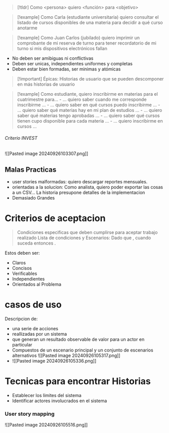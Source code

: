 >[!tldr] Como \<persona> quiero \<función> para \<objetivo>

>[!example] Como Carla (estudiante universitaria) quiero consultar el listado de cursos disponibles de una materia para decidir a qué curso anotarme

>[!example] Como Juan Carlos (jubilado) quiero imprimir un comprobante de mi reserva de turno para tener recordatorio de mi turno si mis dispositivos electrónicos fallan


- No deben ser amibiguas ni conflictivas 
- Deben ser unicas, independientes uniformes y completas 
- Deben estar bien formadas, ser minimas y atómicas

>[!important] Épicas: Historias de usuario que se pueden descomponer en más historias de usuario

>[!example] Como estudiante, quiero inscribirme en materias para el cuatrimestre para… - … quiero saber cuando me corresponde inscribirme … - … quiero saber en qué cursos puedo inscribirme … - … quiero saber qué materias hay en mi plan de estudios … - … quiero saber qué materias tengo aprobadas … - … quiero saber qué cursos tienen cupo disponible para cada materia … - … quiero inscribirme en cursos …

###### Criterio INVEST 
![[Pasted image 20240926103307.png]]

## Malas Practicas 
- user stories malformadas: quiero descargar reportes mensuales.
- orientadas a la solucion: Como analista, quiero poder exportar las cosas a un CSV... La historia presupone detalles de la implementacion 
- Demasiado Grandes
# Criterios de aceptacion 
> Condiciones especificas que deben cumplirse para aceptar trabajo realizado 
Lista de condiciones y Escenarios: Dado que <contexto>, cuando suceda <evento> entonces <consecuencia>.

Estos deben ser:
- Claros 
- Concisos
- Verificables 
- Independientes 
- Orientados al Problema

# casos de uso 
Descripcion de: 
- una serie de acciones
- reallizadas por un sistema 
- que generan un resultado observable de valor para un actor en particular
- Compuestos de un escenario principal y un conjunto de escenarios alternativos
  ![[Pasted image 20240926105317.png]]
- ![[Pasted image 20240926105336.png]]


# Tecnicas para encontrar Historias

- Establecer los límites del sistema 
- Identificar actores involucrados en el sistema
### User story mapping 
![[Pasted image 20240926105516.png]]